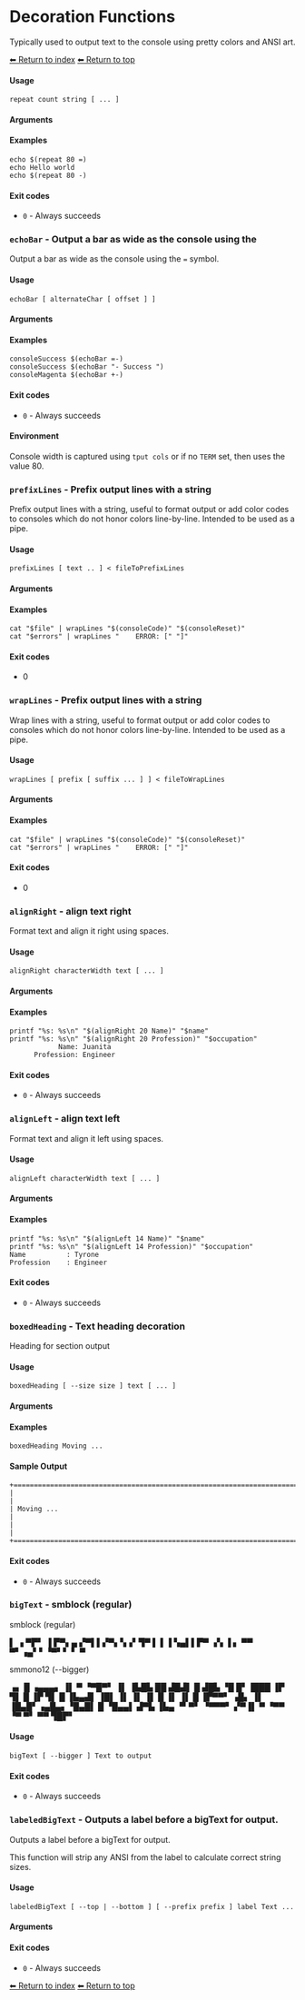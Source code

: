 # Decoration Functions

Typically used to output text to the console using pretty colors and ANSI art.

[⬅ Return to index](index.md)
[⬅ Return to top](../index.md)


#### Usage

    repeat count string [ ... ]
    

#### Arguments



#### Examples

    echo $(repeat 80 =)
    echo Hello world
    echo $(repeat 80 -)

#### Exit codes

- `0` - Always succeeds

### `echoBar` - Output a bar as wide as the console using the

Output a bar as wide as the console using the `=` symbol.

#### Usage

    echoBar [ alternateChar [ offset ] ]
    

#### Arguments



#### Examples

    consoleSuccess $(echoBar =-)
    consoleSuccess $(echoBar "- Success ")
    consoleMagenta $(echoBar +-)

#### Exit codes

- `0` - Always succeeds

#### Environment

Console width is captured using `tput cols` or if no `TERM` set, then uses the value 80.

### `prefixLines` - Prefix output lines with a string

Prefix output lines with a string, useful to format output or add color codes to
consoles which do not honor colors line-by-line. Intended to be used as a pipe.

#### Usage

    prefixLines [ text .. ] < fileToPrefixLines
    

#### Arguments



#### Examples

    cat "$file" | wrapLines "$(consoleCode)" "$(consoleReset)"
    cat "$errors" | wrapLines "    ERROR: [" "]"

#### Exit codes

- 0

### `wrapLines` - Prefix output lines with a string

Wrap lines with a string, useful to format output or add color codes to
consoles which do not honor colors line-by-line. Intended to be used as a pipe.

#### Usage

    wrapLines [ prefix [ suffix ... ] ] < fileToWrapLines
    

#### Arguments



#### Examples

    cat "$file" | wrapLines "$(consoleCode)" "$(consoleReset)"
    cat "$errors" | wrapLines "    ERROR: [" "]"

#### Exit codes

- 0

### `alignRight` - align text right

Format text and align it right using spaces.

#### Usage

    alignRight characterWidth text [ ... ]
    

#### Arguments



#### Examples

    printf "%s: %s\n" "$(alignRight 20 Name)" "$name"
    printf "%s: %s\n" "$(alignRight 20 Profession)" "$occupation"
                Name: Juanita
          Profession: Engineer

#### Exit codes

- `0` - Always succeeds

### `alignLeft` - align text left

Format text and align it left using spaces.

#### Usage

    alignLeft characterWidth text [ ... ]
    

#### Arguments



#### Examples

    printf "%s: %s\n" "$(alignLeft 14 Name)" "$name"
    printf "%s: %s\n" "$(alignLeft 14 Profession)" "$occupation"
    Name          : Tyrone
    Profession    : Engineer

#### Exit codes

- `0` - Always succeeds

### `boxedHeading` - Text heading decoration

Heading for section output

#### Usage

    boxedHeading [ --size size ] text [ ... ]
    

#### Arguments



#### Examples

    boxedHeading Moving ...

#### Sample Output

    +================================================================================================+
    |                                                                                                |
    | Moving ...                                                                                     |
    |                                                                                                |
    +================================================================================================+
    

#### Exit codes

- `0` - Always succeeds

### `bigText` - smblock (regular)

smblock (regular)

▌  ▗   ▀▛▘     ▐
▛▀▖▄ ▞▀▌▌▞▀▖▚▗▘▜▀
▌ ▌▐ ▚▄▌▌▛▀ ▗▚ ▐ ▖
▀▀ ▀▘▗▄▘▘▝▀▘▘ ▘ ▀

smmono12 (--bigger)

▗▖     █       ▗▄▄▄▖
▐▌     ▀       ▝▀█▀▘           ▐▌
▐▙█▙  ██   ▟█▟▌  █   ▟█▙ ▝█ █▘▐███
▐▛ ▜▌  █  ▐▛ ▜▌  █  ▐▙▄▟▌ ▐█▌  ▐▌
▐▌ ▐▌  █  ▐▌ ▐▌  █  ▐▛▀▀▘ ▗█▖  ▐▌
▐█▄█▘▗▄█▄▖▝█▄█▌  █  ▝█▄▄▌ ▟▀▙  ▐▙▄
▝▘▀▘ ▝▀▀▀▘ ▞▀▐▌  ▀   ▝▀▀ ▝▀ ▀▘  ▀▀
        ▜█▛▘

#### Usage

    bigText [ --bigger ] Text to output
    

#### Exit codes

- `0` - Always succeeds

### `labeledBigText` - Outputs a label before a bigText for output.

Outputs a label before a bigText for output.

This function will strip any ANSI from the label to calculate correct string sizes.

#### Usage

    labeledBigText [ --top | --bottom ] [ --prefix prefix ] label Text ...
    

#### Arguments



#### Exit codes

- `0` - Always succeeds

[⬅ Return to index](index.md)
[⬅ Return to top](../index.md)
